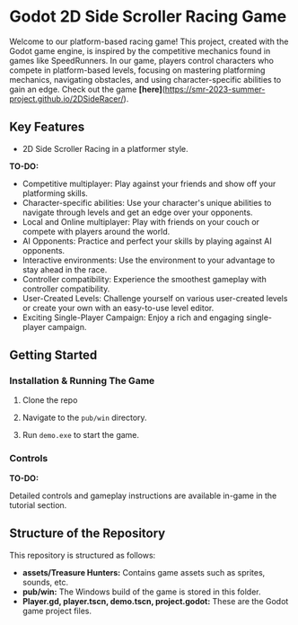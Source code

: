 # Godot 2D Side Scroller Racing Game

Welcome to our platform-based racing game! This project, created with the Godot game engine, is inspired by the competitive mechanics found in games like SpeedRunners. In our game, players control characters who compete in platform-based levels, focusing on mastering platforming mechanics, navigating obstacles, and using character-specific abilities to gain an edge. Check out the game **[here]**(https://smr-2023-summer-project.github.io/2DSideRacer/).

## Key Features
* 2D Side Scroller Racing in a platformer style.

**TO-DO:**

* Competitive multiplayer: Play against your friends and show off your platforming skills.
* Character-specific abilities: Use your character's unique abilities to navigate through levels and get an edge over your opponents.
* Local and Online multiplayer: Play with friends on your couch or compete with players around the world.
* AI Opponents: Practice and perfect your skills by playing against AI opponents.
* Interactive environments: Use the environment to your advantage to stay ahead in the race.
* Controller compatibility: Experience the smoothest gameplay with controller compatibility.
* User-Created Levels: Challenge yourself on various user-created levels or create your own with an easy-to-use level editor.
* Exciting Single-Player Campaign: Enjoy a rich and engaging single-player campaign.

## Getting Started

### Installation & Running The Game

1. Clone the repo 

2. Navigate to the `pub/win` directory.

3. Run `demo.exe` to start the game.

### Controls

**TO-DO:**

Detailed controls and gameplay instructions are available in-game in the tutorial section.

## Structure of the Repository

This repository is structured as follows:

* **assets/Treasure Hunters:** Contains game assets such as sprites, sounds, etc.
* **pub/win:** The Windows build of the game is stored in this folder.
* **Player.gd, player.tscn, demo.tscn, project.godot:** These are the Godot game project files.
